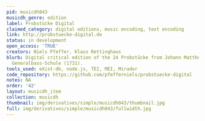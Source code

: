 ```yaml
---
pid: musicdh043
musicdh_genre: edition
label: Probstücke Digital
claimed_category: digital editions, music encoding, text encoding
link: http://probstuecke-digital.de
status: in development
open_access: 'TRUE'
creators: Niels Pfeffer, Klaus Rettinghaus
blurb: Digital critical edition of the 24 Probstücke from Johann Mattheson's Große
  Generalbass-Schule (1731).
tools_used: eXist-db, node.js, TEI, MEI, Mirador
code_repository: https://github.com/pfefferniels/probstuecke-digital
notes: NA
order: '42'
layout: musicdh_item
collection: musicdh
thumbnail: img/derivatives/simple/musicdh043/thumbnail.jpg
full: img/derivatives/simple/musicdh043/fullwidth.jpg
---
```

